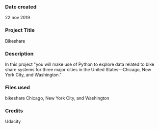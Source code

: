 ### Date created
22 nov 2019

### Project Title
Bikeshare

### Description
In this project "you will make use of Python to explore data related to bike share systems for three major cities in the United States—Chicago, New York City, and Washington."

### Files used
bikeshare
Chicago, New York City, and Washington


### Credits
Udacity

